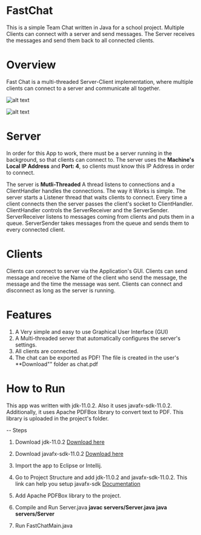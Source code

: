 # FastChat
This is a simple Team Chat written in Java for a school project. Multiple Clients can connect with a server and send messages.
The Server receives the messages and send them back to all connected clients.

# Overview
Fast Chat is a multi-threaded Server-Client implementation, where multiple clients can connect to a server and communicate all together.

![alt text](https://github.com/kochlisGit/FastChat/blob/master/img0.png)

![alt text](https://github.com/kochlisGit/FastChat/blob/master/img1.png)

# Server
In order for this App to work, there must be a server running in the background, so that clients can connect to.
The server uses the **Machine's Local IP Address** and **Port: 4**, so clients must know this IP Address in order to connect.

The server is **Mutli-Threaded** A thread listens to connections and a ClientHandler handles the connections.
The way it Works is simple. The server starts a Listener thread that waits clients to connect. Every time a client connects then
the server passes the client's socket to ClientHandler. ClientHandler controls the ServerReceiver and the ServerSender.
ServerReceiver listens to messages coming from clients and puts them in a queue.
ServerSender takes messages from the queue and sends them to every connected client.

# Clients
Clients can connect to server via the Application's GUI. Clients can send message and receive the Name of the client who send the message,
the message and the time the message was sent. Clients can connect and disconnect as long as the server is running.

# Features
1. A Very simple and easy to use Graphical User Interface (GUI)
2. A Multi-threaded server that automatically configures the server's settings.
3. All clients are connected.
4. The chat can be exported as PDF! The file is created in the user's **Download"" folder as chat.pdf

# How to Run
This app was written with jdk-11.0.2. Also it uses javafx-sdk-11.0.2.
Additionally, it uses Apache PDFBox library to convert text to PDF. This library is uploaded in the project's folder.

-- Steps

1. Download jdk-11.0.2
[Download here](https://www.oracle.com/java/technologies/javase-jdk11-downloads.html)

2. Download javafx-sdk-11.0.2
[Download here](https://gluonhq.com/products/javafx/)

3. Import the app to Eclipse or Intellij.
4. Go to Project Structure and add jdk-11.0.2 and javafx-sdk-11.0.2.
This link can help you setup javafx-sdk [Documentation](https://openjfx.io/openjfx-docs/)

5. Add Apache PDFBox library to the project.
6. Compile and Run Server.java
**javac servers/Server.java**
**java servers/Server**

7. Run FastChatMain.java


